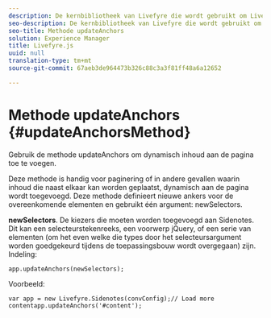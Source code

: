 ```yaml
---
description: De kernbibliotheek van Livefyre die wordt gebruikt om Livefyre op uw plaats aan te drijven.
seo-description: De kernbibliotheek van Livefyre die wordt gebruikt om Livefyre op uw plaats aan te drijven.
seo-title: Methode updateAnchors
solution: Experience Manager
title: Livefyre.js
uuid: null
translation-type: tm+mt
source-git-commit: 67aeb3de964473b326c88c3a3f81ff48a6a12652

---
```



# Methode updateAnchors {#updateAnchorsMethod}

Gebruik de methode updateAnchors om dynamisch inhoud aan de pagina toe te voegen.

Deze methode is handig voor paginering of in andere gevallen waarin inhoud die naast elkaar kan worden geplaatst, dynamisch aan de pagina wordt toegevoegd. Deze methode definieert nieuwe ankers voor de overeenkomende elementen en gebruikt één argument: newSelectors.

**newSelectors**. De kiezers die moeten worden toegevoegd aan Sidenotes. Dit kan een selecteurstekenreeks, een voorwerp jQuery, of een serie van elementen (om het even welke die types door het selecteursargument worden goedgekeurd tijdens de toepassingsbouw wordt overgegaan) zijn.
Indeling:

```
app.updateAnchors(newSelectors);
```

Voorbeeld:

```
var app = new Livefyre.Sidenotes(convConfig);// Load more contentapp.updateAnchors('#content');
```
